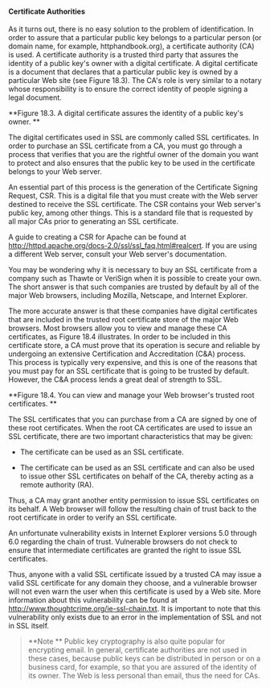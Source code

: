 #### Certificate Authorities

As it turns out, there is no easy solution to the problem of identification. In order to assure that a particular public key belongs to a particular person (or domain name, for example, httphandbook.org), a certificate authority (CA) is used. A certificate authority is a trusted third party that assures the identity of a public key's owner with a digital certificate. A digital certificate is a document that declares that a particular public key is owned by a particular Web site (see Figure 18.3). The CA's role is very similar to a notary whose responsibility is to ensure the correct identity of people signing a legal document.

**Figure 18.3. A digital certificate assures the identity of a public key's owner.
**

The digital certificates used in SSL are commonly called SSL certificates. In order to purchase an SSL certificate from a CA, you must go through a process that verifies that you are the rightful owner of the domain you want to protect and also ensures that the public key to be used in the certificate belongs to your Web server.

An essential part of this process is the generation of the Certificate Signing Request, CSR. This is a digital file that you must create with the Web server destined to receive the SSL certificate. The CSR contains your Web server's public key, among other things. This is a standard file that is requested by all major CAs prior to generating an SSL certificate.

A guide to creating a CSR for Apache can be found at http://httpd.apache.org/docs-2.0/ssl/ssl_faq.html#realcert. If you are using a different Web server, consult your Web server's documentation.

You may be wondering why it is necessary to buy an SSL certificate from a company such as Thawte or VeriSign when it is possible to create your own. The short answer is that such companies are trusted by default by all of the major Web browsers, including Mozilla, Netscape, and Internet Explorer.

The more accurate answer is that these companies have digital certificates that are included in the trusted root certificate store of the major Web browsers. Most browsers allow you to view and manage these CA certificates, as Figure 18.4 illustrates. In order to be included in this certificate store, a CA must prove that its operation is secure and reliable by undergoing an extensive Certification and Accreditation (C&A) process. This process is typically very expensive, and this is one of the reasons that you must pay for an SSL certificate that is going to be trusted by default. However, the C&A process lends a great deal of strength to SSL.

**Figure 18.4. You can view and manage your Web browser's trusted root certificates.
**

The SSL certificates that you can purchase from a CA are signed by one of these root certificates. When the root CA certificates are used to issue an SSL certificate, there are two important characteristics that may be given:

* The certificate can be used as an SSL certificate.

* The certificate can be used as an SSL certificate and can also be used to issue other SSL certificates on behalf of the CA, thereby acting as a remote authority (RA).

Thus, a CA may grant another entity permission to issue SSL certificates on its behalf. A Web browser will follow the resulting chain of trust back to the root certificate in order to verify an SSL certificate.

An unfortunate vulnerability exists in Internet Explorer versions 5.0 through 6.0 regarding the chain of trust. Vulnerable browsers do not check to ensure that intermediate certificates are granted the right to issue SSL certificates.

Thus, anyone with a valid SSL certificate issued by a trusted CA may issue a valid SSL certificate for any domain they choose, and a vulnerable browser will not even warn the user when this certificate is used by a Web site. More information about this vulnerability can be found at http://www.thoughtcrime.org/ie-ssl-chain.txt. It is important to note that this vulnerability only exists due to an error in the implementation of SSL and not in SSL itself.

>**Note
**
Public key cryptography is also quite popular for encrypting email. In general, certificate authorities are not used in these cases, because public keys can be distributed in person or on a business card, for example, so that you are assured of the identity of its owner. The Web is less personal than email, thus the need for CAs.


